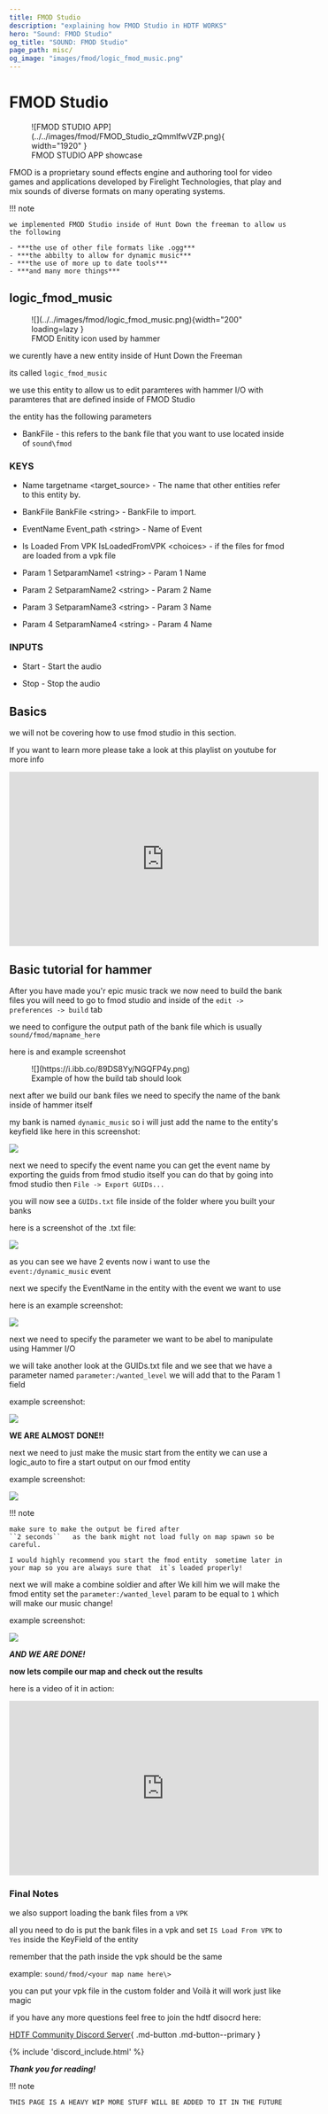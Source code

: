 ```yaml
---
title: FMOD Studio
description: "explaining how FMOD Studio in HDTF WORKS"
hero: "Sound: FMOD Studio"
og_title: "SOUND: FMOD Studio"
page_path: misc/
og_image: "images/fmod/logic_fmod_music.png"
---
```


# FMOD Studio
<figure markdown>
  ![FMOD STUDIO APP](../../images/fmod/FMOD_Studio_zQmmlfwVZP.png){ width="1920" }
  <figcaption>FMOD STUDIO APP showcase</figcaption>
</figure>



FMOD is a proprietary sound effects engine and authoring tool for video games and applications developed by Firelight Technologies, that play and mix sounds of diverse formats on many operating systems.

!!! note

    we implemented FMOD Studio inside of Hunt Down the freeman to allow us the following 

    - ***the use of other file formats like .ogg***
    - ***the abbilty to allow for dynamic music***
    - ***the use of more up to date tools***
    - ***and many more things***

## logic_fmod_music

<figure markdown>
 ![](../../images/fmod/logic_fmod_music.png){width="200" loading=lazy }
 <figcaption>FMOD Enitity icon used by hammer</figcaption>
</figure>
we curently have a new entity inside of Hunt Down the Freeman

its called `logic_fmod_music`

we use this entity to allow us to edit paramteres with hammer I/O with paramteres that are defined inside of FMOD Studio

the entity has the following parameters

- BankFile - this refers to the bank file that you want to use located inside of `sound\fmod`

### KEYS

- Name targetname <target_source\> - The name that other entities refer to this entity by.

- BankFile BankFile <string\> - BankFile to import.

- EventName Event_path <string\> - Name of Event

- Is Loaded From VPK IsLoadedFromVPK <choices\> - if the files for fmod are loaded from a vpk file

- Param 1 SetparamName1 <string\> - Param 1 Name

- Param 2 SetparamName2 <string\> - Param 2 Name

- Param 3 SetparamName3 <string\> - Param 3 Name

- Param 4 SetparamName4 <string\> - Param 4 Name


### INPUTS
- Start - Start the audio

- Stop - Stop the audio

## Basics
we will not be covering how to use fmod studio in this section.

If you want to learn more please take a look at this playlist on youtube for more info

<iframe style=" display: block;
    margin-left: auto;
    margin-right: auto"
   width="560" height="315" src="https://www.youtube.com/embed/videoseries?list=PLcZl-HDwmxfNbiDsLZNFUviHe4dP56vqE" title="YouTube video player" frameborder="0" allow="accelerometer; autoplay; clipboard-write; encrypted-media; gyroscope; picture-in-picture; web-share" allowfullscreen></iframe>


## Basic tutorial for hammer

After you have made you'r epic music track we now need to build the bank files you will need to go to fmod studio and inside of the ``edit -> preferences -> build`` tab

we need to configure the output path of the bank file which is usually ``sound/fmod/mapname_here`` 

here is and example screenshot 

<figure markdown>
 ![](https://i.ibb.co/89DS8Yy/NGQFP4y.png)
 <figcaption>Example of how the build tab should look</figcaption>
</figure>

next after we build our bank files we need to specify the name of the bank inside of hammer itself

my bank is named `dynamic_music` so i will just add the name to the entity's keyfield like here in this screenshot:


![](https://i.ibb.co/37bBR9b/o6BUHiI.png)

next we need to specify the event name you can get the event name by exporting the guids from fmod studio itself you can do that by going into fmod studio then ``File -> Export GUIDs...``

you will now see a ``GUIDs.txt`` file inside of the folder where you built your banks

here is a screenshot of the .txt file:

![](https://i.ibb.co/T4ZbFtt/wDwlIWo.png)

as you can see we have 2 events now i want to use the ``event:/dynamic_music`` event

next we specify the EventName in the entity with the event we want to use

here is an example screenshot:

![](https://i.ibb.co/XSs41SP/AuCKX9E.png)

next we need to specify the parameter we want to be abel to manipulate using Hammer I/O 

we will take another look at the GUIDs.txt file and we see that we have a parameter named ``parameter:/wanted_level`` we will add that to the Param 1 field 

example screenshot:

![](https://i.ibb.co/sbY2xjW/DtBOWJG.png)

**WE ARE ALMOST DONE!!**

next we need to just make the music start from the entity we can use a logic_auto to fire a start output on our fmod entity

example screenshot:

![](https://i.ibb.co/8c7KLJZ/B5ApgnO.png)

!!! note

    make sure to make the output be fired after 
    ``2 seconds``   as the bank might not load fully on map spawn so be   careful. 

    I would highly recommend you start the fmod entity  sometime later in your map so you are always sure that  it`s loaded properly!

next we will make a combine soldier and after We kill him we will make the fmod entity set the ``parameter:/wanted_level`` param to be equal to `1` which will make our music change!

example screenshot:

![](https://i.ibb.co/wdrf2sw/E8uZmQM.png)

***AND WE ARE DONE!***

**now lets compile our map and check out the results**

here is a video of it in action:

<iframe style=" display: block;
    margin-left: auto;
    margin-right: auto"
   width="560" height="315" src="https://www.youtube.com/embed/Aq8MxwjXIXI" title="YouTube video player" frameborder="0" allow="accelerometer; autoplay; clipboard-write; encrypted-media; gyroscope; picture-in-picture; web-share" allowfullscreen></iframe>

### Final Notes

we also support loading the bank files from a ``VPK``

all you need to do is put the bank files in a vpk and set ``IS Load From VPK`` to ``Yes`` inside the KeyField of the entity

remember that the path inside the vpk should be the same

example: ``sound/fmod/<your map name here\>``

you can put your vpk file in the custom folder and Voilà
it will work just like magic

if you have any more questions feel free to join the hdtf disocrd here:

[HDTF Community Discord Server](https://discord.gg/hdtf){ .md-button .md-button--primary }

{% include 'discord_include.html' %}

***Thank you for reading!***

!!! note
    
    THIS PAGE IS A HEAVY WIP MORE STUFF WILL BE ADDED TO IT IN THE FUTURE